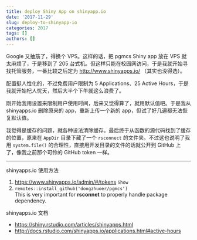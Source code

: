 ```yaml
---
title: deploy Shiny App on shinyapp.io
date: '2017-11-29'
slug: deploy-to-shinyapp-io
categories: 2017
tags: []
authors: []
---
```




Google 又抽筋了，得换个 VPS。这样的话，把 pgmcs Shiny app 放在 VPS 就太麻烦了，于是移到了 205 台式机。但这样只能在校园网访问，于是我就开始寻找托管服务，一番比较之后定为 http://www.shinyapps.io/ （其实也没得选）。

配置挺人性化的，不过免费用户限制为 5 Applications、25 Active Hours，于是我就开始杞人忧天，然后大半个下午就这么浪费了。

刚开始我用设置来限制用户使用时间，后来又觉得算了，就用默认值吧。于是我从 shinyapps.io 删除原来的 app，重新上传一个新的 app，但试了好几遍都无法恢复默认值。

我觉得是缓存的问题，就各种设法清除缓存。最后终于从函数的源代码找到了缓存的位置，原来在 `AppDir` 目录下藏了一个 `rsconnect` 的文件夹。不过这也说明了我用 `system.file()` 的合理性，直接用开发目录的文件的话就公开到 GitHub 上了，像我之前那个可伶的 GitHub token 一样。

--------------------------

shinyapps.io 使用方法

1. https://www.shinyapps.io/admin/#/tokens `Show`
2. `remotes::install_github('dongzhuoer/pgmcs')`  
   This is very important for **rsconnet** to properly handle package dependency.

shinyapps.io 文档  

- https://shiny.rstudio.com/articles/shinyapps.html
- http://docs.rstudio.com/shinyapps.io/applications.html#active-hours
